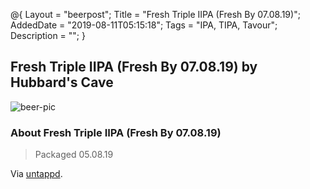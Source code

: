 @{
 Layout = "beerpost";
 Title = "Fresh Triple IIPA (Fresh By 07.08.19)";
 AddedDate = "2019-08-11T05:15:18";
 Tags = "IPA, TIPA, Tavour";
 Description = "";
 }
 

## Fresh Triple IIPA (Fresh By 07.08.19) by Hubbard's Cave

![beer-pic]

### About Fresh Triple IIPA (Fresh By 07.08.19)

> Packaged 05.08.19

Via [untappd][untappd-url].

[untappd-url]: <https://untappd.com//b/hubbard-s-cave-fresh-triple-iipa-fresh-by-07-08-19/3216531>
[beer-pic]: https://jasonpowley.com/assets/img/2019-08-11-fresh-triple-iipa-fresh-by-070819.jpeg "Fresh Triple IIPA (Fresh By 07.08.19) by Hubbard's Cave"

